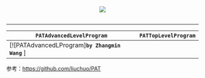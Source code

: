 <div align="center">
  <img src="https://www.patest.cn/p/img/slider/robot1.png"><br><br>
</div>

----------

|**`PATAdvancedLevelProgram`**|**`PATTopLevelProgram`**|
|-------------------|-------------------|
|[![PATAdvancedLProgram]**`by Zhangmin Wang`** ]|

参考：https://github.com/liuchuo/PAT

